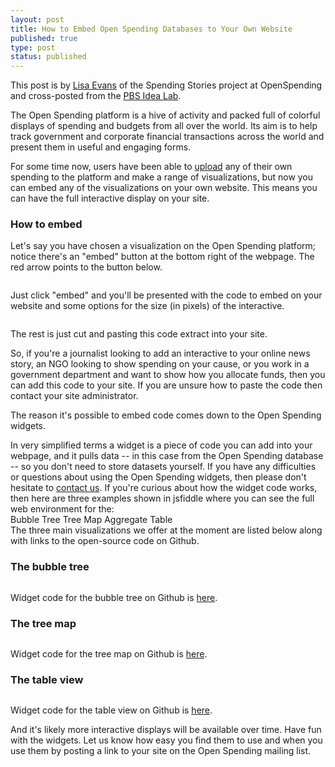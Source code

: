 ```yaml
---
layout: post
title: How to Embed Open Spending Databases to Your Own Website
published: true
type: post
status: published
---
```


This post is by [Lisa Evans](https://twitter.com/objectgroup) of the Spending Stories project at OpenSpending and cross-posted from the [PBS Idea Lab](http://www.pbs.org/idealab/2013/03/how-to-embed-open-spending-databases-to-your-own-website078.html).

The Open Spending platform is a hive of activity and packed full of colorful displays of spending and budgets from all over the world. Its aim is to help track government and corporate financial transactions across the world and present them in useful and engaging forms.

For some time now, users have been able to [upload](http://openspending.org/help/data-loading.html) any of their own spending to the platform and make a range of visualizations, but now you can embed any of the visualizations on your own website. This means you can have the full interactive display on your site.

### How to embed
Let's say you have chosen a visualization on the Open Spending platform; notice there's an "embed" button at the bottom right of the webpage. The red arrow points to the button below.

<img alt="" src="http://www.pbs.org/idealab/budget-eg-line.png" title="A visualised budget can easily be embedded" class="pull-right" style="margin-left: 1em;" />

Just click "embed" and you'll be presented with the code to embed on your website and some options for the size (in pixels) of the interactive.

<img alt="" src="http://www.pbs.org/idealab/embed.png" class="pull-right" style="margin-left: 1em;" />

The rest is just cut and pasting this code extract into your site.

So, if you're a journalist looking to add an interactive to your online news story, an NGO looking to show spending on your cause, or you work in a government department and want to show how you allocate funds, then you can add this code to your site. If you are unsure how to paste the code then contact your site administrator.

The reason it's possible to embed code comes down to the Open Spending widgets.

In very simplified terms a widget is a piece of code you can add into your webpage, and it pulls data -- in this case from the Open Spending database -- so you don't need to store datasets yourself. If you have any difficulties or questions about using the Open Spending widgets, then please don't hesitate to [contact us](http://lists.okfn.org/mailman/listinfo/openspending). If you're curious about how the widget code works, then here are three examples shown in jsfiddle where you can see the full web environment for the:<br>
<il>Bubble Tree</il>
<il>Tree Map</il>
<il>Aggregate Table</il>
<br>
The three main visualizations we offer at the moment are listed below along with links to the open-source code on Github.

### The bubble tree

<img alt="" src="http://www.pbs.org/idealab/bubble.png" class="pull-right" style="margin-left: 1em;" />

Widget code for the bubble tree on Github is [here](https://github.com/openspending/openspendingjs/tree/master/widgets/bubbletree).

### The tree map

<img alt="" src="http://www.pbs.org/idealab/squares.png" class="pull-right" style="margin-left: 1em;" />

Widget code for the tree map on Github is [here](https://github.com/openspending/openspendingjs/tree/master/widgets/treemap).

### The table view

<img alt="" src="http://www.pbs.org/idealab/table.png" class="pull-right" style="margin-left: 1em;" />

Widget code for the table view on Github is [here](https://github.com/openspending/openspendingjs/tree/master/widgets/aggregate_table).

And it's likely more interactive displays will be available over time. Have fun with the widgets. Let us know how easy you find them to use and when you use them by posting a link to your site on the Open Spending mailing list.
